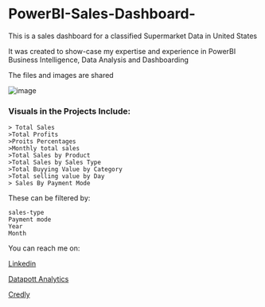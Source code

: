 # PowerBI-Sales-Dashboard-
This is a sales dashboard for a classified Supermarket Data in United States

It was created to show-case my expertise and experience in PowerBI Business Intelligence, Data Analysis and Dashboarding

The files and images are shared 

![image](https://user-images.githubusercontent.com/74916045/148190092-ad20a1c4-c4c9-4f96-baf6-6739ca04e503.png)

### Visuals in the Projects Include:
    > Total Sales 
    >Total Profits
    >Proits Percentages 
    >Monthly total sales 
    >Total Sales by Product
    >Total Sales by Sales Type 
    >Total Buyying Value by Category 
    >Total selling value by Day
    > Sales By Payment Mode 
These can be filtered by:

    sales-type
    Payment mode
    Year 
    Month
You can reach me on:

   [Linkedin](https://www.linkedin.com/in/samuel-wandeto-72628591/)
   
   [Datapott Analytics](https://datapott.com/about-founder/)
   
   [Credly](https://www.credly.com/users/samuel-mathagu/badges)
